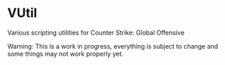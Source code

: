 VUtil
=====

Various scripting utilities for Counter Strike: Global Offensive

Warning: This is a work in progress, everything is subject to change and some things may not work properly yet.
